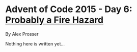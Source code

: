 # Advent of Code 2015 - Day 6: [Probably a Fire Hazard](https://adventofcode.com/2015/day/6)
By Alex Prosser

Nothing here is written yet...
